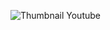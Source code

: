 ![Thumbnail Youtube](https://github.com/user-attachments/assets/ec8c435b-0dfa-495a-b8ca-d6ed4c973ffb)
